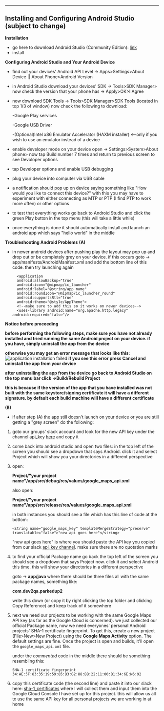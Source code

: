 ----
## Installing and Configuring Android Studio (subject to change)

**Installation**

* go here to download Android Studio (Community Edition): [link](https://www.google.com/aclk?sa=l&ai=DChcSEwi2j4nh9ozgAhUKpmkKHfvHAiwYABABGgJpcQ&sig=AOD64_2um9lDNXWWCtyXn8cTdQnVuzk2NA&adurl=&q=&ved=2ahUKEwjk-YPh9ozgAhXn64MKHQXeBkYQqyQoAHoECAQQBA)
* install

**Configuring Android Studio and Your Android Device**
* find out your devices' Android API Level -> Apps>Settings>About Device || About Phone>Android Version
* in Android Studio download your devices' SDK -> Tools>SDK Manager> now check the version that your phone has -> Apply>OK>I Agree
* now download SDK Tools -> Tools>SDK Manager>SDK Tools (located in top 1/3 of window)
  now check the following to download:
  
  -Google Play services
  
  -Google USB Driver
  
  -(Optional)Intel x86 Emulator Accelerator (HAXM installer) <--only if you wish to use an emulator instead of a device
  
* enable developer mode on your device open -> Settings>System>About phone> now tap Build number 7 times and return to previous screen
  to see Devoloper options
* tap Developer options and enable USB debugging
* plug your device into computer via USB cable
* a notification should pop up on device saying something like "How would you like to connect this device?"
  with this you may have to experiment with either connecting as MTP or PTP (I find PTP to work more often) or other options
* to test that everything works go back to Android Studio and click the green Play button in the top menu (this will take a little while)
* once everything is done it should automatically install and launch an android app which says "hello world" in the middle
  
**Troubleshooting Android Problems**
**(A)**

* in newer android devices after pushing play the layout may pop up and drop out or be completely grey on your device. if this occurs goto -> app/manifests/AndroidManifest.xml and add the bottom line of this code. then try launching again

        <application
        android:allowBackup="true"
        android:icon="@mipmap/ic_launcher"
        android:label="@string/app_name"
        android:roundIcon="@mipmap/ic_launcher_round"
        android:supportsRtl="true"
        android:theme="@style/AppTheme">
        <!--make sure to add this so it works on newer devices-->
        <uses-library android:name="org.apache.http.legacy" android:required="false"/>
        
**Notice before proceeding**

   **before performing the following steps, make sure you have not already installed and tried running the same Android        project on your device. if you have, simply uninstall the app from the device**

**otherwise you may get an error message that looks like this:**
![application installation failed](https://user-images.githubusercontent.com/15261678/52171260-d60e9b00-2727-11e9-8b8c-769ad35837fc.png)
**if you see this error press Cancel and uninstall the app from your device**

**after uninstalling the app from the device go back to Android Studio on the top menu bar click ->Build/Rebuild Project**

**this is because if the version of the app that you have installed was not built with the same keystore/signing certificate it will have a different signature. by default each build machine will have a different certificate**

**(B)**
* if after step (A) the app still doesn't launch on your device or you are still getting a "grey screen" do the following:
1. goto our groups' slack account and look for the new API key under the channel api_key [here](https://sudoa.slack.com/messages/CFVVAEBS5/) and copy it
2. come back into android studio and open two files:
   in the top left of the screen you should see a dropdown that says Android. click it and select Project which will show you 
   your directories in a different perspective
3. open: 

     **Project/"your project name"/app/src/debug/res/values/google_maps_api.xml**

     also open:
   
     **Project/"your project name"/app/src/release/res/values/google_maps_api.xml**
   
     in both instances you should see a file which has this line of code at the bottom:
   
       <string name="google_maps_key" templateMergeStrategy="preserve" translatable="false">"new api goes here"</string>
   
   "new api goes here" is where you should paste the API key you copied from our slack [api_key channel](https://sudoa.slack.com/messages/CFVVAEBS5/). make sure there are no quotation marks

4. to find your official Package name go back the top left of the screen you should see a dropdown that says Project now. click it and select Android this time. this will show your directories in a different perspective 

     goto -> **app/java** where there should be three files all with the same package names, something like:
     
    **com.dev2qa.parkedup2**
    
     write this down (or copy it by right clicking the top folder and clicking Copy Reference) and keep track of it somewhere

5. next we need our projects to be working with the same Google Maps API key (as far as the Google Cloud is concerned). we just collected our official Package name, now we need everyones' personal Android projects' SHA-1 certificate fingerprint. To get this, create a new project (File>New>New Project) using the **Google Maps Activity** option. The default settings are fine. Once the project is open and builds, it'll open the `google_maps_api.xml` file.  

     under the *commented* code in the middle there should be something resembling this:

       SHA-1 certificate fingerprint
       34:AE:5F:83:35:19:59:85:B3:G2:88:BB:22:11:00:B1:34:6E:N6:92

5. copy this certificate code (the second line) and paste it into our slack here: [sha-1_certificates](https://sudoa.slack.com/messages/CFWD44V7W/) where I will collect them and input them into the Google Cloud Console I have set up for this project. this will allow us all to use the same API key for all personal projects we are working in at home
